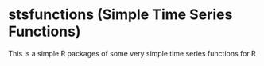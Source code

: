 # stsfunctions (Simple Time Series Functions)
This is a simple R packages of some very simple time series functions for R
